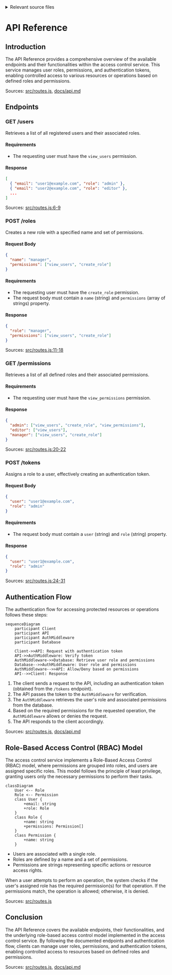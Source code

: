 <details>
<summary>Relevant source files</summary>

The following files were used as context for generating this wiki page:

- [src/routes.js](https://github.com/aanickode/access-control-service/blob/main/src/routes.js)
- [docs/api.md](https://github.com/aanickode/access-control-service/blob/main/docs/api.md)
</details>

# API Reference

## Introduction

The API Reference provides a comprehensive overview of the available endpoints and their functionalities within the access control service. This service manages user roles, permissions, and authentication tokens, enabling controlled access to various resources or operations based on defined roles and permissions.

Sources: [src/routes.js](), [docs/api.md]()

## Endpoints

### GET /users

Retrieves a list of all registered users and their associated roles.

#### Requirements

- The requesting user must have the `view_users` permission.

#### Response

```json
[
  { "email": "user1@example.com", "role": "admin" },
  { "email": "user2@example.com", "role": "editor" },
  ...
]
```

Sources: [src/routes.js:6-9]()

### POST /roles

Creates a new role with a specified name and set of permissions.

#### Request Body

```json
{
  "name": "manager",
  "permissions": ["view_users", "create_role"]
}
```

#### Requirements

- The requesting user must have the `create_role` permission.
- The request body must contain a `name` (string) and `permissions` (array of strings) property.

#### Response

```json
{
  "role": "manager",
  "permissions": ["view_users", "create_role"]
}
```

Sources: [src/routes.js:11-18]()

### GET /permissions

Retrieves a list of all defined roles and their associated permissions.

#### Requirements

- The requesting user must have the `view_permissions` permission.

#### Response

```json
{
  "admin": ["view_users", "create_role", "view_permissions"],
  "editor": ["view_users"],
  "manager": ["view_users", "create_role"]
}
```

Sources: [src/routes.js:20-22]()

### POST /tokens

Assigns a role to a user, effectively creating an authentication token.

#### Request Body

```json
{
  "user": "user1@example.com",
  "role": "admin"
}
```

#### Requirements

- The request body must contain a `user` (string) and `role` (string) property.

#### Response

```json
{
  "user": "user1@example.com",
  "role": "admin"
}
```

Sources: [src/routes.js:24-31]()

## Authentication Flow

The authentication flow for accessing protected resources or operations follows these steps:

```mermaid
sequenceDiagram
    participant Client
    participant API
    participant AuthMiddleware
    participant Database

    Client->>API: Request with authentication token
    API->>AuthMiddleware: Verify token
    AuthMiddleware->>Database: Retrieve user role and permissions
    Database-->>AuthMiddleware: User role and permissions
    AuthMiddleware-->>API: Allow/Deny based on permissions
    API-->>Client: Response
```

1. The client sends a request to the API, including an authentication token (obtained from the `/tokens` endpoint).
2. The API passes the token to the `AuthMiddleware` for verification.
3. The `AuthMiddleware` retrieves the user's role and associated permissions from the database.
4. Based on the required permissions for the requested operation, the `AuthMiddleware` allows or denies the request.
5. The API responds to the client accordingly.

Sources: [src/routes.js](), [docs/api.md]()

## Role-Based Access Control (RBAC) Model

The access control service implements a Role-Based Access Control (RBAC) model, where permissions are grouped into roles, and users are assigned specific roles. This model follows the principle of least privilege, granting users only the necessary permissions to perform their tasks.

```mermaid
classDiagram
    User <-- Role
    Role <-- Permission
    class User {
        +email: string
        +role: Role
    }
    class Role {
        +name: string
        +permissions: Permission[]
    }
    class Permission {
        +name: string
    }
```

- Users are associated with a single role.
- Roles are defined by a name and a set of permissions.
- Permissions are strings representing specific actions or resource access rights.

When a user attempts to perform an operation, the system checks if the user's assigned role has the required permission(s) for that operation. If the permissions match, the operation is allowed; otherwise, it is denied.

Sources: [src/routes.js]()

## Conclusion

The API Reference covers the available endpoints, their functionalities, and the underlying role-based access control model implemented in the access control service. By following the documented endpoints and authentication flow, clients can manage user roles, permissions, and authentication tokens, enabling controlled access to resources based on defined roles and permissions.

Sources: [src/routes.js](), [docs/api.md]()